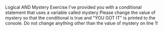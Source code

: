 Logical AND Mystery Exercise
I've provided you with a conditional statement that uses a variable called mystery  Please change the value of mystery so that the conditional is true and "YOU GOT IT" is printed to the console.  Do not change anything other than the value of mystery on line 1! 
